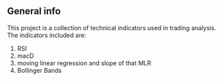 ## General info
This project is a collection of technical indicators used in trading analysis. 
The indicators included are:
1. RSI
2. macD
3. moving linear regression and slope of that MLR
4. Bollinger Bands
